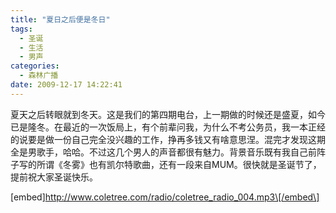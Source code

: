 ```yaml
---
title: "夏日之后便是冬日"
tags:
  - 圣诞
  - 生活
  - 男声
categories:
  - 森林广播
date: 2009-12-17 14:22:41
---
```


夏天之后转眼就到冬天。这是我们的第四期电台，上一期做的时候还是盛夏，如今已是隆冬。在最近的一次饭局上，有个前辈问我，为什么不考公务员，我一本正经的说要是做一份自己完全没兴趣的工作，挣再多钱又有啥意思涅。混完才发现这期全是男歌手，哈哈。不过这几个男人的声音都很有魅力。背景音乐既有我自己前阵子写的所谓《冬雾》也有凯尔特歌曲，还有一段来自MUM。很快就是圣诞节了，提前祝大家圣诞快乐。   

\[embed\]http://www.coletree.com/radio/coletree_radio_004.mp3\[/embed\]